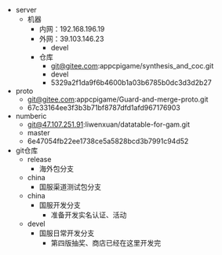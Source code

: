- server
	- 机器
		- 内网：192.168.196.19
		- 外网：39.103.146.23
			- devel
		- 仓库
			- git@gitee.com:appcpigame/synthesis_and_coc.git
			- devel
			- 5329a2f1da9f6b4600b1a03b6785b0dc3d3d2b27
- proto
	- git@gitee.com:appcpigame/Guard-and-merge-proto.git
	- 67c33164ee3f3b3b71bf8787dfd1afd967176903
- numberic
	- git@47.107.251.91:liwenxuan/datatable-for-gam.git
	- master
	- 6e47054fb22ee1738ce5a5828bcd3b7991c94d52
- git仓库
	- release
		- 海外包分支
	- china
		- 国服渠道测试包分支
	- china
		- 国服开发分支
			- 准备开发实名认证、活动
	- devel
		- 国服日常开发分支
			- 第四版抽奖、商店已经在这里开发完